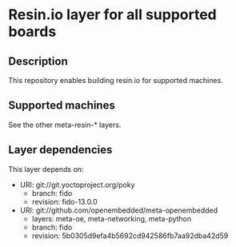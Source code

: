 # Resin.io layer for all supported boards

## Description
This repository enables building resin.io for supported machines.

## Supported machines
See the other meta-resin-* layers.

## Layer dependencies

This layer depends on:

* URI: git://git.yoctoproject.org/poky
    * branch: fido
    * revision: fido-13.0.0
* URI: git://github.com/openembedded/meta-openembedded
    * layers: meta-oe, meta-networking, meta-python
    * branch: fido
    * revision: 5b0305d9efa4b5692cd942586fb7aa92dba42d59
